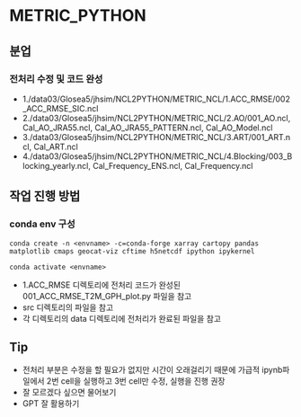 # METRIC_PYTHON

## 분업
### 전처리 수정 및 코드 완성
* 1./data03/Glosea5/jhsim/NCL2PYTHON/METRIC_NCL/1.ACC_RMSE/002_ACC_RMSE_SIC.ncl
* 2./data03/Glosea5/jhsim/NCL2PYTHON/METRIC_NCL/2.AO/001_AO.ncl, Cal_AO_JRA55.ncl, Cal_AO_JRA55_PATTERN.ncl, Cal_AO_Model.ncl
* 3./data03/Glosea5/jhsim/NCL2PYTHON/METRIC_NCL/3.ART/001_ART.ncl, Cal_ART.ncl
* 4./data03/Glosea5/jhsim/NCL2PYTHON/METRIC_NCL/4.Blocking/003_Blocking_yearly.ncl, Cal_Frequency_ENS.ncl, Cal_Frequency.ncl

## 작업 진행 방법
### conda env 구성
```
conda create -n <envname> -c=conda-forge xarray cartopy pandas matplotlib cmaps geocat-viz cftime h5netcdf ipython ipykernel

conda activate <envname>
```
* 1.ACC_RMSE 디렉토리에 전처리 코드가 완성된 001_ACC_RMSE_T2M_GPH_plot.py 파일을 참고
* src 디렉토리의 파일을 참고
* 각 디렉토리의 data 디렉토리에 전처리가 완료된 파일을 참고

## Tip
* 전처리 부분은 수정을 할 필요가 없지만 시간이 오래걸리기 때문에 가급적 ipynb파일에서 2번 cell을 실행하고 3번 cell만 수정, 실행을 진행 권장
* 잘 모르겠다 싶으면 물어보기
* GPT 잘 활용하기